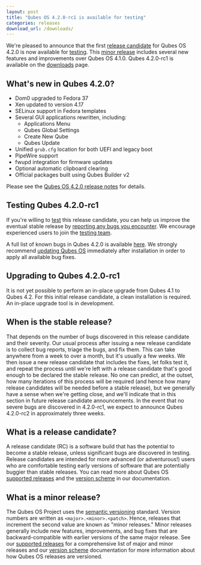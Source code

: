 ```yaml
---
layout: post
title: "Qubes OS 4.2.0-rc1 is available for testing"
categories: releases
download_url: /downloads/
---
```


We're pleased to announce that the first [release candidate](#what-is-a-release-candidate) for Qubes OS 4.2.0 is now available for [testing](/doc/testing/). This [minor release](#what-is-a-minor-release) includes several new features and improvements over Qubes OS 4.1.0. Qubes 4.2.0-rc1 is available on the [downloads](/downloads/) page.


## What's new in Qubes 4.2.0?

- Dom0 upgraded to Fedora 37
- Xen updated to version 4.17
- SELinux support in Fedora templates
- Several GUI applications rewritten, including:
  - Applications Menu
  - Qubes Global Settings
  - Create New Qube
  - Qubes Update
- Unified `grub.cfg` location for both UEFI and legacy boot
- PipeWire support
- fwupd integration for firmware updates
- Optional automatic clipboard clearing
- Official packages built using Qubes Builder v2

Please see the [Qubes OS 4.2.0 release notes](/doc/releases/4.2/release-notes/) for details.

## Testing Qubes 4.2.0-rc1

If you're willing to [test](/doc/testing/) this release candidate, you can help us improve the eventual stable release by [reporting any bugs you encounter](/doc/issue-tracking/). We encourage experienced users to join the [testing team](https://forum.qubes-os.org/t/joining-the-testing-team/5190).

A full list of known bugs in Qubes 4.2.0 is available [here](https://github.com/QubesOS/qubes-issues/issues?q=is%3Aopen+is%3Aissue+milestone%3A%22Release+4.2%22+label%3A%22T%3A+bug%22). We strongly recommend [updating Qubes OS](/doc/how-to-update/) immediately after installation in order to apply all available bug fixes.

## Upgrading to Qubes 4.2.0-rc1

It is not yet possible to perform an in-place upgrade from Qubes 4.1 to Qubes 4.2. For this initial release candidate, a clean installation is required. An in-place upgrade tool is in development.

## When is the stable release?

That depends on the number of bugs discovered in this release candidate and their severity. Our usual process after issuing a new release candidate is to collect bug reports, triage the bugs, and fix them. This can take anywhere from a week to over a month, but it's usually a few weeks. We then issue a new release candidate that includes the fixes, let folks test it, and repeat the process until we're left with a release candidate that's good enough to be declared the stable release. No one can predict, at the outset, how many iterations of this process will be required (and hence how many release candidates will be needed before a stable release), but we generally have a sense when we're getting close, and we'll indicate that in this section in future release candidate announcements. In the event that no severe bugs are discovered in 4.2.0-rc1, we expect to announce Qubes 4.2.0-rc2 in approximately three weeks.

## What is a release candidate?

A release candidate (RC) is a software build that has the potential to become a stable release, unless significant bugs are discovered in testing. Release candidates are intended for more advanced (or adventurous!) users who are comfortable testing early versions of software that are potentially buggier than stable releases. You can read more about Qubes OS [supported releases](/doc/supported-releases/) and the [version scheme](/doc/version-scheme/) in our documentation.

## What is a minor release?

The Qubes OS Project uses the [semantic versioning](https://semver.org/) standard. Version numbers are written as `<major>.<minor>.<patch>`. Hence, releases that increment the second value are known as "minor releases." Minor releases generally include new features, improvements, and bug fixes that are backward-compatible with earlier versions of the same major release. See our [supported releases](/doc/supported-releases/) for a comprehensive list of major and minor releases and our [version scheme](/doc/version-scheme/) documentation for more information about how Qubes OS releases are versioned.
